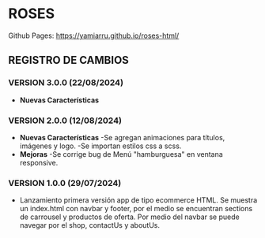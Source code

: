 # ROSES
 Github Pages: https://yamiarru.github.io/roses-html/

## REGISTRO DE CAMBIOS

### VERSION 3.0.0 (22/08/2024)
- **Nuevas Características**


### VERSION 2.0.0 (12/08/2024)
- **Nuevas Características**
    -Se agregan animaciones para títulos, imágenes y logo.
    -Se importan estilos css a scss.
- **Mejoras**
    -Se corrige bug de Menú "hamburguesa" en ventana responsive.

### VERSION 1.0.0 (29/07/2024)
- Lanzamiento primera versión app de tipo ecommerce HTML. Se muestra un index.html con navbar y footer, por el medio se encuentran sections de carrousel y productos de oferta. Por medio del navbar se puede navegar por el shop, contactUs y aboutUs.
